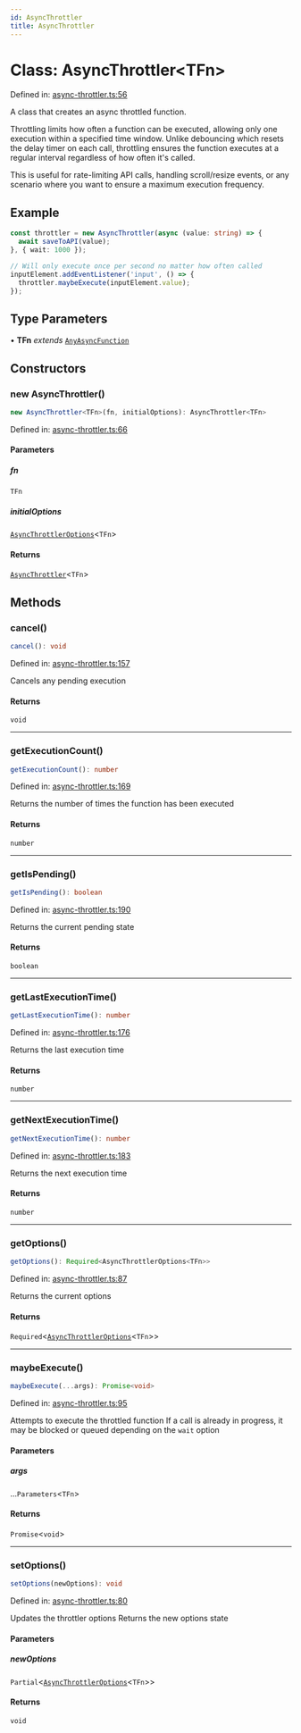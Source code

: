 ```yaml
---
id: AsyncThrottler
title: AsyncThrottler
---
```


<!-- DO NOT EDIT: this page is autogenerated from the type comments -->

# Class: AsyncThrottler\<TFn\>

Defined in: [async-throttler.ts:56](https://github.com/TanStack/pacer/blob/main/packages/pacer/src/async-throttler.ts#L56)

A class that creates an async throttled function.

Throttling limits how often a function can be executed, allowing only one execution within a specified time window.
Unlike debouncing which resets the delay timer on each call, throttling ensures the function executes at a
regular interval regardless of how often it's called.

This is useful for rate-limiting API calls, handling scroll/resize events, or any scenario where you want to
ensure a maximum execution frequency.

## Example

```ts
const throttler = new AsyncThrottler(async (value: string) => {
  await saveToAPI(value);
}, { wait: 1000 });

// Will only execute once per second no matter how often called
inputElement.addEventListener('input', () => {
  throttler.maybeExecute(inputElement.value);
});
```

## Type Parameters

• **TFn** *extends* [`AnyAsyncFunction`](../type-aliases/anyasyncfunction.md)

## Constructors

### new AsyncThrottler()

```ts
new AsyncThrottler<TFn>(fn, initialOptions): AsyncThrottler<TFn>
```

Defined in: [async-throttler.ts:66](https://github.com/TanStack/pacer/blob/main/packages/pacer/src/async-throttler.ts#L66)

#### Parameters

##### fn

`TFn`

##### initialOptions

[`AsyncThrottlerOptions`](../interfaces/asyncthrottleroptions.md)\<`TFn`\>

#### Returns

[`AsyncThrottler`](asyncthrottler.md)\<`TFn`\>

## Methods

### cancel()

```ts
cancel(): void
```

Defined in: [async-throttler.ts:157](https://github.com/TanStack/pacer/blob/main/packages/pacer/src/async-throttler.ts#L157)

Cancels any pending execution

#### Returns

`void`

***

### getExecutionCount()

```ts
getExecutionCount(): number
```

Defined in: [async-throttler.ts:169](https://github.com/TanStack/pacer/blob/main/packages/pacer/src/async-throttler.ts#L169)

Returns the number of times the function has been executed

#### Returns

`number`

***

### getIsPending()

```ts
getIsPending(): boolean
```

Defined in: [async-throttler.ts:190](https://github.com/TanStack/pacer/blob/main/packages/pacer/src/async-throttler.ts#L190)

Returns the current pending state

#### Returns

`boolean`

***

### getLastExecutionTime()

```ts
getLastExecutionTime(): number
```

Defined in: [async-throttler.ts:176](https://github.com/TanStack/pacer/blob/main/packages/pacer/src/async-throttler.ts#L176)

Returns the last execution time

#### Returns

`number`

***

### getNextExecutionTime()

```ts
getNextExecutionTime(): number
```

Defined in: [async-throttler.ts:183](https://github.com/TanStack/pacer/blob/main/packages/pacer/src/async-throttler.ts#L183)

Returns the next execution time

#### Returns

`number`

***

### getOptions()

```ts
getOptions(): Required<AsyncThrottlerOptions<TFn>>
```

Defined in: [async-throttler.ts:87](https://github.com/TanStack/pacer/blob/main/packages/pacer/src/async-throttler.ts#L87)

Returns the current options

#### Returns

`Required`\<[`AsyncThrottlerOptions`](../interfaces/asyncthrottleroptions.md)\<`TFn`\>\>

***

### maybeExecute()

```ts
maybeExecute(...args): Promise<void>
```

Defined in: [async-throttler.ts:95](https://github.com/TanStack/pacer/blob/main/packages/pacer/src/async-throttler.ts#L95)

Attempts to execute the throttled function
If a call is already in progress, it may be blocked or queued depending on the `wait` option

#### Parameters

##### args

...`Parameters`\<`TFn`\>

#### Returns

`Promise`\<`void`\>

***

### setOptions()

```ts
setOptions(newOptions): void
```

Defined in: [async-throttler.ts:80](https://github.com/TanStack/pacer/blob/main/packages/pacer/src/async-throttler.ts#L80)

Updates the throttler options
Returns the new options state

#### Parameters

##### newOptions

`Partial`\<[`AsyncThrottlerOptions`](../interfaces/asyncthrottleroptions.md)\<`TFn`\>\>

#### Returns

`void`
